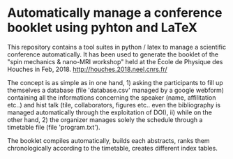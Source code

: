 # Automatically manage a conference booklet using pyhton and LaTeX

This repository contains a tool suites in python / latex to manage a scientific conference automatically. It has been used to generate the booklet of the "spin mechanics & nano-MRI workshop" held at the École de Physique des Houches in Feb, 2018. 
http://houches.2018.neel.cnrs.fr/

The concept is as simple as  in one hand, 1) asking the participants to fill up themselves a database (file 'database.csv' managed by a google webform) containing all the informations concerning the speaker (name, affilitation etc..) and hist talk (tile, collaborators, figures etc.. even the bibliography is managed automatically through the exploitation of DOI), ii) while on the other hand, 2) the organizer manages solely the schedule through a timetable file (file 'program.txt').

The booklet compiles automatically, builds each abstracts, ranks them chronologically according to the timetable, creates different index tables.

